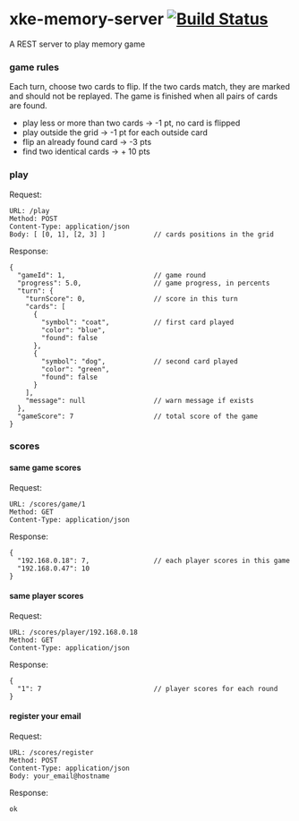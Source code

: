xke-memory-server [![Build Status](https://drone.io/github.com/sophietk/xke-memory-server/status.png)](https://drone.io/github.com/sophietk/xke-memory-server/latest)
=================

A REST server to play memory game

### game rules

Each turn, choose two cards to flip. If the two cards match, they are marked and should not be replayed. The game is finished when all pairs of cards are found.

- play less or more than two cards -> -1 pt, no card is flipped
- play outside the grid -> -1 pt for each outside card
- flip an already found card -> -3 pts
- find two identical cards -> + 10 pts

### play

Request:
```
URL: /play
Method: POST
Content-Type: application/json
Body: [ [0, 1], [2, 3] ]            // cards positions in the grid
```

Response:
```
{
  "gameId": 1,                      // game round
  "progress": 5.0,                  // game progress, in percents
  "turn": {
    "turnScore": 0,                 // score in this turn
    "cards": [
      {
        "symbol": "coat",           // first card played
        "color": "blue",
        "found": false
      },
      {
        "symbol": "dog",            // second card played
        "color": "green",
        "found": false
      }
    ],
    "message": null                 // warn message if exists
  },
  "gameScore": 7                    // total score of the game
}
```

### scores

#### same game scores

Request:
```
URL: /scores/game/1
Method: GET
Content-Type: application/json
```

Response:
```
{
  "192.168.0.18": 7,                // each player scores in this game
  "192.168.0.47": 10
}
```

#### same player scores

Request:
```
URL: /scores/player/192.168.0.18
Method: GET
Content-Type: application/json
```

Response:
```
{
  "1": 7                            // player scores for each round
}
```

#### register your email

Request:
```
URL: /scores/register
Method: POST
Content-Type: application/json
Body: your_email@hostname
```

Response:
```
ok
```
